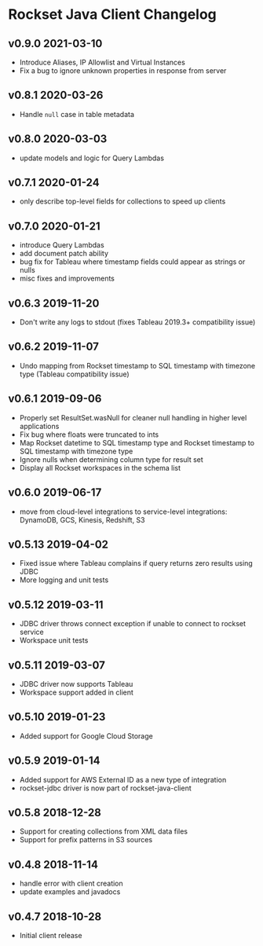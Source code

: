 # Rockset Java Client Changelog

## v0.9.0 2021-03-10
- Introduce Aliases, IP Allowlist and Virtual Instances
- Fix a bug to ignore unknown properties in response from server

## v0.8.1 2020-03-26
- Handle `null` case in table metadata

## v0.8.0 2020-03-03
- update models and logic for Query Lambdas

## v0.7.1 2020-01-24
- only describe top-level fields for collections to speed up clients

## v0.7.0 2020-01-21
- introduce Query Lambdas
- add document patch ability
- bug fix for Tableau where timestamp fields could appear as strings or nulls
- misc fixes and improvements

## v0.6.3 2019-11-20
- Don't write any logs to stdout (fixes Tableau 2019.3+ compatibility issue)

## v0.6.2 2019-11-07
- Undo mapping from Rockset timestamp to SQL timestamp with timezone type (Tableau compatibility issue)

## v0.6.1 2019-09-06
- Properly set ResultSet.wasNull for cleaner null handling in higher level applications
- Fix bug where floats were truncated to ints
- Map Rockset datetime to SQL timestamp type and Rockset timestamp to SQL timestamp with timezone type
- Ignore nulls when determining column type for result set
- Display all Rockset workspaces in the schema list

## v0.6.0 2019-06-17
- move from cloud-level integrations to service-level integrations: DynamoDB, GCS, Kinesis, Redshift, S3

## v0.5.13 2019-04-02
- Fixed issue where Tableau complains if query returns zero results using JDBC
- More logging and unit tests

## v0.5.12 2019-03-11
- JDBC driver throws connect exception if unable to connect to rockset service
- Workspace unit tests

## v0.5.11 2019-03-07
- JDBC driver now supports Tableau
- Workspace support added in client

## v0.5.10 2019-01-23
- Added support for Google Cloud Storage

## v0.5.9 2019-01-14
- Added support for AWS External ID as a new type of integration
- rockset-jdbc driver is now part of rockset-java-client

## v0.5.8 2018-12-28
- Support for creating collections from XML data files
- Support for prefix patterns in S3 sources

## v0.4.8 2018-11-14
- handle error with client creation
- update examples and javadocs

## v0.4.7 2018-10-28
- Initial client release
